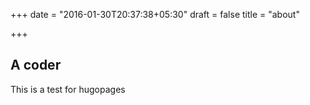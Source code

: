 +++
date = "2016-01-30T20:37:38+05:30"
draft = false
title = "about"

+++

## A coder

This is a test for hugopages
